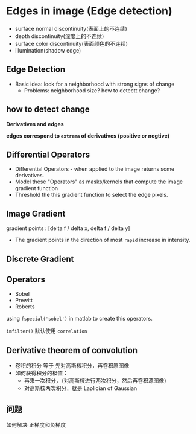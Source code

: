 # Edges in image (Edge detection)

* surface normal discontinuity(表面上的不连续)
* depth discontinuity(深度上的不连续)
* surface color discontinuity(表面颜色的不连续)
* illumination(shadow edge)

## Edge Detection

* Basic idea: look for a neighborhood with strong signs of change
  * Problems: neighborhood size? how to detectt change?

## how to detect change

**Derivatives and edges**

**edges correspond to `extrema` of derivatives (positive or negtive)**

## Differential Operators

* Differential Operators - when applied to the image returns some derivatives.
* Model these "Operators" as masks/kernels that compute the image gradient function
* Threshold the this gradient function to select the edge pixels.

## Image Gradient

gradient points : [delta f / delta x, delta f / delta y]

* The gradient points in the direction of most `rapid` increase in intensity.

## Discrete Gradient

## Operators

* Sobel
* Prewitt
* Roberts

using `fspecial('sobel')` in matlab to create this operators.

`imfilter()` 默认使用 `correlation`

## Derivative theorem of convolution

* 卷积的积分 等于 先对高斯核积分，再卷积原图像
* 如何获得积分的极值：
  * 再来一次积分，（对高斯核进行两次积分，然后再卷积源图像）
  * 对高斯核两次积分，就是 Laplician of Gaussian

## 问题
如何解决 正梯度和负梯度
